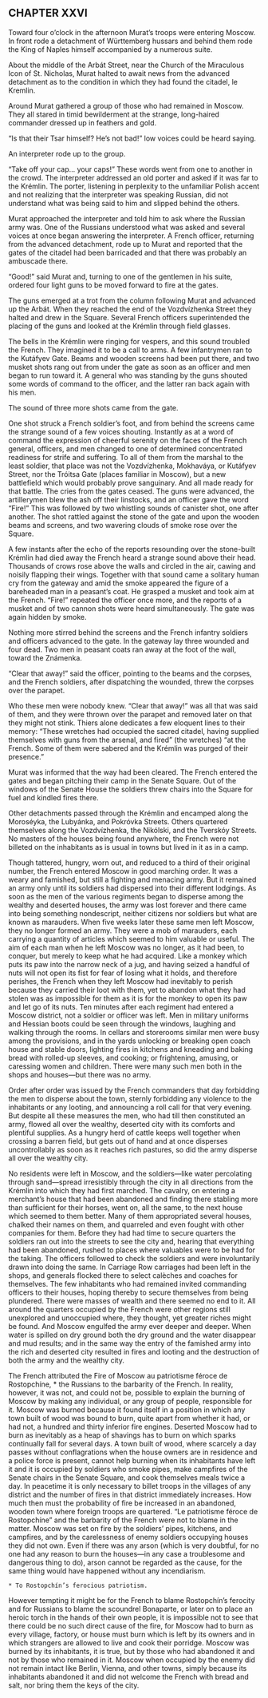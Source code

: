 ## CHAPTER XXVI

Toward four o’clock in the afternoon Murat’s troops were entering
Moscow. In front rode a detachment of Württemberg hussars and behind
them rode the King of Naples himself accompanied by a numerous suite.

About the middle of the Arbát Street, near the Church of the Miraculous
Icon of St. Nicholas, Murat halted to await news from the advanced
detachment as to the condition in which they had found the citadel, le
Kremlin.

Around Murat gathered a group of those who had remained in Moscow. They
all stared in timid bewilderment at the strange, long-haired commander
dressed up in feathers and gold.

“Is that their Tsar himself? He’s not bad!” low voices could be heard
saying.

An interpreter rode up to the group.

“Take off your cap... your caps!” These words went from one to another
in the crowd. The interpreter addressed an old porter and asked if
it was far to the Krémlin. The porter, listening in perplexity to the
unfamiliar Polish accent and not realizing that the interpreter was
speaking Russian, did not understand what was being said to him and
slipped behind the others.

Murat approached the interpreter and told him to ask where the Russian
army was. One of the Russians understood what was asked and several
voices at once began answering the interpreter. A French officer,
returning from the advanced detachment, rode up to Murat and reported
that the gates of the citadel had been barricaded and that there was
probably an ambuscade there.

“Good!” said Murat and, turning to one of the gentlemen in his suite,
ordered four light guns to be moved forward to fire at the gates.

The guns emerged at a trot from the column following Murat and advanced
up the Arbát. When they reached the end of the Vozdvízhenka Street they
halted and drew in the Square. Several French officers superintended the
placing of the guns and looked at the Krémlin through field glasses.

The bells in the Krémlin were ringing for vespers, and this sound
troubled the French. They imagined it to be a call to arms. A few
infantrymen ran to the Kutáfyev Gate. Beams and wooden screens had been
put there, and two musket shots rang out from under the gate as soon as
an officer and men began to run toward it. A general who was standing
by the guns shouted some words of command to the officer, and the latter
ran back again with his men.

The sound of three more shots came from the gate.

One shot struck a French soldier’s foot, and from behind the screens
came the strange sound of a few voices shouting. Instantly as at a
word of command the expression of cheerful serenity on the faces of
the French general, officers, and men changed to one of determined
concentrated readiness for strife and suffering. To all of them from
the marshal to the least soldier, that place was not the Vozdvízhenka,
Mokhaváya, or Kutáfyev Street, nor the Tróitsa Gate (places familiar in
Moscow), but a new battlefield which would probably prove sanguinary.
And all made ready for that battle. The cries from the gates ceased. The
guns were advanced, the artillerymen blew the ash off their linstocks,
and an officer gave the word “Fire!” This was followed by two whistling
sounds of canister shot, one after another. The shot rattled against
the stone of the gate and upon the wooden beams and screens, and two
wavering clouds of smoke rose over the Square.

A few instants after the echo of the reports resounding over the
stone-built Krémlin had died away the French heard a strange sound above
their head. Thousands of crows rose above the walls and circled in the
air, cawing and noisily flapping their wings. Together with that sound
came a solitary human cry from the gateway and amid the smoke appeared
the figure of a bareheaded man in a peasant’s coat. He grasped a musket
and took aim at the French. “Fire!” repeated the officer once more,
and the reports of a musket and of two cannon shots were heard
simultaneously. The gate was again hidden by smoke.

Nothing more stirred behind the screens and the French infantry soldiers
and officers advanced to the gate. In the gateway lay three wounded and
four dead. Two men in peasant coats ran away at the foot of the wall,
toward the Známenka.

“Clear that away!” said the officer, pointing to the beams and the
corpses, and the French soldiers, after dispatching the wounded, threw
the corpses over the parapet.

Who these men were nobody knew. “Clear that away!” was all that was said
of them, and they were thrown over the parapet and removed later on that
they might not stink. Thiers alone dedicates a few eloquent lines to
their memory: “These wretches had occupied the sacred citadel, having
supplied themselves with guns from the arsenal, and fired” (the
wretches) “at the French. Some of them were sabered and the Krémlin was
purged of their presence.”

Murat was informed that the way had been cleared. The French entered
the gates and began pitching their camp in the Senate Square. Out of the
windows of the Senate House the soldiers threw chairs into the Square
for fuel and kindled fires there.

Other detachments passed through the Krémlin and encamped along
the Moroséyka, the Lubyánka, and Pokróvka Streets. Others quartered
themselves along the Vozdvízhenka, the Nikólski, and the Tverskóy
Streets. No masters of the houses being found anywhere, the French were
not billeted on the inhabitants as is usual in towns but lived in it as
in a camp.

Though tattered, hungry, worn out, and reduced to a third of their
original number, the French entered Moscow in good marching order. It
was a weary and famished, but still a fighting and menacing army. But
it remained an army only until its soldiers had dispersed into their
different lodgings. As soon as the men of the various regiments began
to disperse among the wealthy and deserted houses, the army was lost
forever and there came into being something nondescript, neither
citizens nor soldiers but what are known as marauders. When five weeks
later these same men left Moscow, they no longer formed an army. They
were a mob of marauders, each carrying a quantity of articles which
seemed to him valuable or useful. The aim of each man when he left
Moscow was no longer, as it had been, to conquer, but merely to keep
what he had acquired. Like a monkey which puts its paw into the narrow
neck of a jug, and having seized a handful of nuts will not open its
fist for fear of losing what it holds, and therefore perishes, the
French when they left Moscow had inevitably to perish because they
carried their loot with them, yet to abandon what they had stolen was as
impossible for them as it is for the monkey to open its paw and let
go of its nuts. Ten minutes after each regiment had entered a Moscow
district, not a soldier or officer was left. Men in military uniforms
and Hessian boots could be seen through the windows, laughing and
walking through the rooms. In cellars and storerooms similar men were
busy among the provisions, and in the yards unlocking or breaking open
coach house and stable doors, lighting fires in kitchens and kneading
and baking bread with rolled-up sleeves, and cooking; or frightening,
amusing, or caressing women and children. There were many such men both
in the shops and houses—but there was no army.

Order after order was issued by the French commanders that day
forbidding the men to disperse about the town, sternly forbidding any
violence to the inhabitants or any looting, and announcing a roll call
for that very evening. But despite all these measures the men, who had
till then constituted an army, flowed all over the wealthy, deserted
city with its comforts and plentiful supplies. As a hungry herd of
cattle keeps well together when crossing a barren field, but gets out
of hand and at once disperses uncontrollably as soon as it reaches rich
pastures, so did the army disperse all over the wealthy city.

No residents were left in Moscow, and the soldiers—like water
percolating through sand—spread irresistibly through the city in all
directions from the Krémlin into which they had first marched. The
cavalry, on entering a merchant’s house that had been abandoned and
finding there stabling more than sufficient for their horses, went on,
all the same, to the next house which seemed to them better. Many of
them appropriated several houses, chalked their names on them, and
quarreled and even fought with other companies for them. Before they had
had time to secure quarters the soldiers ran out into the streets to
see the city and, hearing that everything had been abandoned, rushed
to places where valuables were to be had for the taking. The officers
followed to check the soldiers and were involuntarily drawn into doing
the same. In Carriage Row carriages had been left in the shops, and
generals flocked there to select calèches and coaches for themselves.
The few inhabitants who had remained invited commanding officers to
their houses, hoping thereby to secure themselves from being plundered.
There were masses of wealth and there seemed no end to it. All around
the quarters occupied by the French were other regions still unexplored
and unoccupied where, they thought, yet greater riches might be found.
And Moscow engulfed the army ever deeper and deeper. When water is
spilled on dry ground both the dry ground and the water disappear and
mud results; and in the same way the entry of the famished army into the
rich and deserted city resulted in fires and looting and the destruction
of both the army and the wealthy city.


The French attributed the Fire of Moscow au patriotisme féroce de
Rostopchíne, * the Russians to the barbarity of the French. In reality,
however, it was not, and could not be, possible to explain the burning
of Moscow by making any individual, or any group of people, responsible
for it. Moscow was burned because it found itself in a position in which
any town built of wood was bound to burn, quite apart from whether it
had, or had not, a hundred and thirty inferior fire engines. Deserted
Moscow had to burn as inevitably as a heap of shavings has to burn on
which sparks continually fall for several days. A town built of wood,
where scarcely a day passes without conflagrations when the house owners
are in residence and a police force is present, cannot help burning when
its inhabitants have left it and it is occupied by soldiers who smoke
pipes, make campfires of the Senate chairs in the Senate Square, and
cook themselves meals twice a day. In peacetime it is only necessary to
billet troops in the villages of any district and the number of fires in
that district immediately increases. How much then must the probability
of fire be increased in an abandoned, wooden town where foreign troops
are quartered. “Le patriotisme féroce de Rostopchíne” and the barbarity
of the French were not to blame in the matter. Moscow was set on fire by
the soldiers’ pipes, kitchens, and campfires, and by the carelessness of
enemy soldiers occupying houses they did not own. Even if there was any
arson (which is very doubtful, for no one had any reason to burn the
houses—in any case a troublesome and dangerous thing to do), arson
cannot be regarded as the cause, for the same thing would have happened
without any incendiarism.

    * To Rostopchín’s ferocious patriotism.

However tempting it might be for the French to blame Rostopchín’s
ferocity and for Russians to blame the scoundrel Bonaparte, or later
on to place an heroic torch in the hands of their own people, it is
impossible not to see that there could be no such direct cause of the
fire, for Moscow had to burn as every village, factory, or house must
burn which is left by its owners and in which strangers are allowed to
live and cook their porridge. Moscow was burned by its inhabitants, it
is true, but by those who had abandoned it and not by those who remained
in it. Moscow when occupied by the enemy did not remain intact like
Berlin, Vienna, and other towns, simply because its inhabitants
abandoned it and did not welcome the French with bread and salt, nor
bring them the keys of the city.





